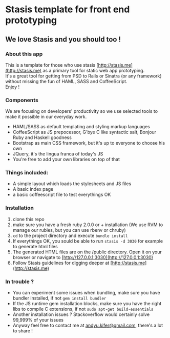 # Stasis template for front end prototyping

## We love Stasis and you should too \!

### About this app

This is a template for those who use stasis [http://stasis.me](http://stasis.me) as a primary tool for static web app prototyping.  
It's a great tool for getting from PSD to Rails or Sinatra \(or any framework\) without missing the fun of HAML, SASS and CoffeeScript.  
Enjoy \!

### Components

We are focusing on developers' productivity so we use selected tools to make it possible in our everyday work.

+ HAML/SASS as default templating and styling markup languages
+ CoffeeScript as JS prepocessor, G'bye C like syntactic salt, Bonjour Ruby and Haskell goodness
+ Bootstrap as main CSS framework, but it's up to everyone to choose his own
+ JQuery, it's the lingua franca of today's JS
+ You're free to add your own libraries on top of that

### Things included:

+ A simple layout which loads the stylesheets and JS files
+ A basic index page
+ a basic coffeescript file to test everythings OK

### Installation

1. clone this repo
2. make sure you have a fresh ruby 2.0.0 or + installation \(We use RVM to manage our rubies, but you can use rbenv or chruby\)
3. `cd` to the project directory and execute `bundle install`
4. If everythings OK, you sould be able to run `stasis -d 3030` for example to generate html files
5. The generated HTML files are on the /public directory. Open it on your browser or navigate to [http://127.0.0.1:3030](http://127.0.0.1:3030)
6. Follow Stasis guidelines for digging deeper at [http://stasis.me](http://stasis.me) 

### In trouble ?

+ You can experiment some issues when bundling, make sure you have bundler installed, if not `gem install bundler`
+ If the JS runtime gem installation blocks, make sure you have the right libs to compile C extensions, if not `sudo apt-get build-essentials`
+ Another installation issues ? Stackoverflow would certainly solve 99,999% of your issues
+ Anyway feel free to contact me at andyu.kifer@gmail.com, there's a lot to share \!